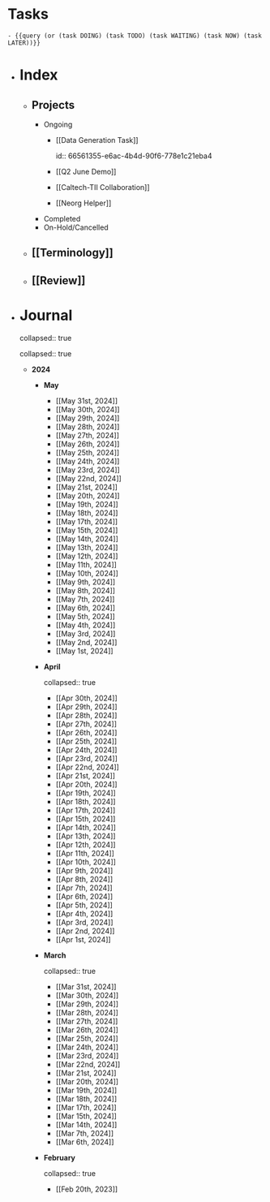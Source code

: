 # Tasks
	- {{query (or (task DOING) (task TODO) (task WAITING) (task NOW) (task LATER))}}
- # Index
	- ## Projects
		- Ongoing
			- [[Data Generation Task]]
			  
			  id:: 66561355-e6ac-4b4d-90f6-778e1c21eba4
			- [[Q2 June Demo]]
			- [[Caltech-TII Collaboration]]
			- [[Neorg Helper]]
		- Completed
		- On-Hold/Cancelled
	- ## [[Terminology]]
	- ## [[Review]]
- # Journal
  collapsed:: true
  
  collapsed:: true
	- ****2024****
		- **May**
			- [[May 31st, 2024]]
			- [[May 30th, 2024]]
			- [[May 29th, 2024]]
			- [[May 28th, 2024]]
			- [[May 27th, 2024]]
			- [[May 26th, 2024]]
			- [[May 25th, 2024]]
			- [[May 24th, 2024]]
			- [[May 23rd, 2024]]
			- [[May 22nd, 2024]]
			- [[May 21st, 2024]]
			- [[May 20th, 2024]]
			- [[May 19th, 2024]]
			- [[May 18th, 2024]]
			- [[May 17th, 2024]]
			- [[May 15th, 2024]]
			- [[May 14th, 2024]]
			- [[May 13th, 2024]]
			- [[May 12th, 2024]]
			- [[May 11th, 2024]]
			- [[May 10th, 2024]]
			- [[May 9th, 2024]]
			- [[May 8th, 2024]]
			- [[May 7th, 2024]]
			- [[May 6th, 2024]]
			- [[May 5th, 2024]]
			- [[May 4th, 2024]]
			- [[May 3rd, 2024]]
			- [[May 2nd, 2024]]
			- [[May 1st, 2024]]
		- **April**
		  
		  collapsed:: true
			- [[Apr 30th, 2024]]
			- [[Apr 29th, 2024]]
			- [[Apr 28th, 2024]]
			- [[Apr 27th, 2024]]
			- [[Apr 26th, 2024]]
			- [[Apr 25th, 2024]]
			- [[Apr 24th, 2024]]
			- [[Apr 23rd, 2024]]
			- [[Apr 22nd, 2024]]
			- [[Apr 21st, 2024]]
			- [[Apr 20th, 2024]]
			- [[Apr 19th, 2024]]
			- [[Apr 18th, 2024]]
			- [[Apr 17th, 2024]]
			- [[Apr 15th, 2024]]
			- [[Apr 14th, 2024]]
			- [[Apr 13th, 2024]]
			- [[Apr 12th, 2024]]
			- [[Apr 11th, 2024]]
			- [[Apr 10th, 2024]]
			- [[Apr 9th, 2024]]
			- [[Apr 8th, 2024]]
			- [[Apr 7th, 2024]]
			- [[Apr 6th, 2024]]
			- [[Apr 5th, 2024]]
			- [[Apr 4th, 2024]]
			- [[Apr 3rd, 2024]]
			- [[Apr 2nd, 2024]]
			- [[Apr 1st, 2024]]
		- **March**
		  
		  collapsed:: true
			- [[Mar 31st, 2024]]
			- [[Mar 30th, 2024]]
			- [[Mar 29th, 2024]]
			- [[Mar 28th, 2024]]
			- [[Mar 27th, 2024]]
			- [[Mar 26th, 2024]]
			- [[Mar 25th, 2024]]
			- [[Mar 24th, 2024]]
			- [[Mar 23rd, 2024]]
			- [[Mar 22nd, 2024]]
			- [[Mar 21st, 2024]]
			- [[Mar 20th, 2024]]
			- [[Mar 19th, 2024]]
			- [[Mar 18th, 2024]]
			- [[Mar 17th, 2024]]
			- [[Mar 15th, 2024]]
			- [[Mar 14th, 2024]]
			- [[Mar 7th, 2024]]
			- [[Mar 6th, 2024]]
		- **February**
		  
		  collapsed:: true
			- [[Feb 20th, 2023]]